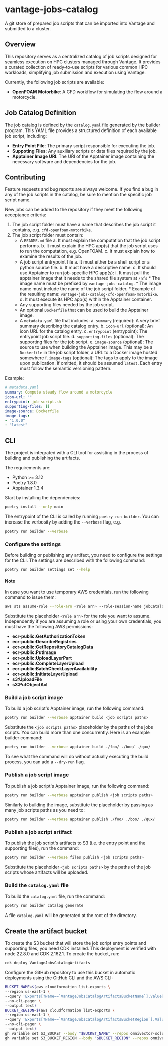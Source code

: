 # vantage-jobs-catalog
A git store of prepared job scripts that can be imported into Vantage and submitted to a cluster.

## Overview

This repository serves as a centralized catalog of job scripts designed for seamless execution on HPC clusters managed through Vantage. It provides a curated collection of ready-to-use scripts for various common HPC workloads, simplifying job submission and execution using Vantage.

Currently, the following job scripts are available:

* **OpenFOAM Motorbike**: A CFD workflow for simulating the flow around a motorcycle.

## Job Catalog Definition

The job catalog is defined by the `catalog.yaml` file generated by the builder program. This YAML file provides a structured definition of each available job script, including:

* **Entry Point File**: The primary script responsible for executing the job.
* **Suppoting Files**: Any auxiliary scripts or data files required by the job.
* **Apptainer Image URI**: The URI of the Apptainer image containing the necessary software and dependencies for the job.

## Contributing

Feature requests and bug reports are always welcome. If you find a bug in any of the job scripts in the catalog, be sure
to mention the specific job script name.

New jobs can be added to the repository if they meet the following acceptance criteria:

1. The job script folder must have a name that describes the job script it contains, e.g. `cfd-openfoam-motorbike`.
2. The job script folder must contain:
    * A `README.md` file
        a. It must explain the computation that the job script performs.
        b. It must explain the HPC app(s) that the job script uses to run the computation, e.g. OpenFOAM.
        c. It must explain how to examine the results of the job.
    * A job script entrypoint file
        a. It must either be a shell script or a python source file.
        b. It must have a descriptive name.
        c. It should use Apptainer to run job-specific HPC app(s):
            i. It must pull the apptainer image that it needs to the shared file system at `/nfs`
                * The image name must be prefixed by `vantage-jobs-catalog`.
                * The image name must include the name of the job script folder.
                * Example of the resulting name: `vantage-jobs-catalog-cfd-openfoam-motorbike`.
        d. It must execute its HPC app(s) within the Apptainer container.
    * Any supporting files needed by the job script.
    * An optional `Dockerfile` that can be used to build the Apptainer image.
    * A `metadata.yaml` file that includes:
        a. `summary` (required): A very brief summary describing the catalog entry.
        b. `icon-url` (optional): An icon URL for the catalog entry.
        c. `entrypoint` (entrypoint): The entrypoint job script file.
        d. `supporting-files` (optional): The supporting files for the job script.
        e. `image-source` (optional): The source to use when building the Apptainer image. This may be a `Dockerfile` in the job script folder, a URL to a Docker image hosted somewhere
        f. `image-tags` (optional): The tags to apply to the image upon publication. If omitted, it should be assumed `latest`. Each entry must follow the semantic versioning pattern.

Example:
```yaml
# metadata.yaml
summary: Compute steady flow around a motorcycle
icon-url: ""
entrypoint: job-script.sh
supporting-files: []
image-source: Dockerfile
image-tags:
- "1.0.0"
- "latest"
```

## CLI

The project is integrated with a CLI tool for assisting in the process of building and publishing the artifacts.

The requirements are:
* Python >= 3.12
* Poetry 1.8.0
* Apptainer 1.3.4

Start by installing the dependencies:

```bash
poetry install --only main
```

The entrypoint of the CLI is called by running `poetry run builder`. You can increase the verbosity by adding the
`--verbose` flag, e.g.

```bash
poetry run builder --verbose
```

### Configure the settings

Before building or publishing any artifact, you need to configure the settings for the CLI. The settings are described
with the following command:

```bash
poetry run builder settings set --help
```

#### Note

In case you want to use temporary AWS credentials, run the following command to issue them:

```bash
aws sts assume-role --role-arn <role arn> --role-session-name jobCatalogBuilder --no-cli-pager --region us-east-1
```

Substitute the placeholder `<role arn>` for the role you want to assume. Independently if you are assuming a role or using your own credentials, you must have the following AWS permissions:

* **ecr-public:GetAuthorizationToken**
* **ecr-public:DescribeRegistries**
* **ecr-public:GetRepositoryCatalogData**
* **ecr-public:PutImage**
* **ecr-public:UploadLayerPart**
* **ecr-public:CompleteLayerUpload**
* **ecr-public:BatchCheckLayerAvailability**
* **ecr-public:InitiateLayerUpload**
* **s3:UploadFile**
* **s3:PutObjectAcl**

### Build a job script image

To build a job script's Apptainer image, run the following command:

```bash
poetry run builder --verbose apptainer build <job scripts paths>
```

Substitute the `<job scripts paths>` placeholder by the paths of the jobs scripts. You can build more than one
concurrently. Here is an example builder command:

```bash
poetry run builder --verbose apptainer build ./foo/ ./boo/ ./qux/
```

To see what the command will do without actually executing the build process, you can add a `--dry-run` flag.

### Publish a job script image

To publish a job script's Apptainer image, run the following command:

```bash
poetry run builder --verbose apptainer publish <job scripts paths>
```

Similarly to building the image, substitute the placeholder by passing as many job scripts paths as you need to:

```bash
poetry run builder --verbose apptainer publish ./foo/ ./boo/ ./qux/
```

### Publish a job script artifact

To publish the job script's artifacts to S3 (i.e. the entry point and the supporting files), run the command:

```bash
poetry run builder --verbose files publish <job scripts paths>
```

Substitute the placeholder `<job scripts paths>` by the paths of the job scripts whose artifacts will be uploaded.

### Build the `catalog.yaml` file

To build the `catalog.yaml` file, run the command:

```bash
poetry run builder catalog generate
```

A file `catalog.yaml` will be generated at the root of the directory.

## Create the artifact bucket

To create the S3 bucket that will store the job script entry points and supporting files, you need CDK installed.
This deployment is verified with node 22.8.0 and CDK 2.162.1. To create the bucket, run:

```bash
cdk deploy VantageJobsCatalogArtifacts
```

Configure the GitHub repository to use this bucket in automatic deployments using the GitHub CLI and the AWS CLI:

```bash
BUCKET_NAME=$(aws cloudformation list-exports \
--region us-east-1 \
--query 'Exports[?Name==`VantageJobsCatalogArtifactsBucketName`].Value[] | [0]' \
--no-cli-pager \
--output text)
BUCKET_REGION=$(aws cloudformation list-exports \
--region us-east-1 \
--query 'Exports[?Name==`VantageJobsCatalogArtifactsBucketRegion`].Value[] | [0]' \
--no-cli-pager \
--output text)
gh variable set S3_BUCKET --body "$BUCKET_NAME" --repos omnivector-solutions/vantage-jobs-catalog
gh variable set S3_BUCKET_REGION --body "$BUCKET_REGION" --repos omnivector-solutions/vantage-jobs-catalog
```

